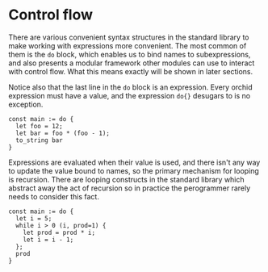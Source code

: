 # Control flow

There are various convenient syntax structures in the standard library to make working with expressions more convenient. The most common of them is the `do` block, which enables us to bind names to subexpressions, and also presents a modular framework other modules can use to interact with control flow. What this means exactly will be shown in later sections.

Notice also that the last line in the `do` block is an expression. Every orchid expression must have a value, and the expression `do{}` desugars to is no exception.

```orc
const main := do {
  let foo = 12;
  let bar = foo * (foo - 1);
  to_string bar
}
```

Expressions are evaluated when their value is used, and there isn't any way to update the value bound to names, so the primary mechanism for looping is recursion. There are looping constructs in the standard library which abstract away the act of recursion so in practice the perogrammer rarely needs to consider this fact.

```orc
const main := do {
  let i = 5;
  while i > 0 (i, prod=1) {
    let prod = prod * i;
    let i = i - 1;
  };
  prod
}
```